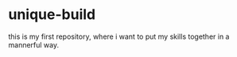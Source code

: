 # unique-build
this is my first repository, where i want to put my skills together in a mannerful way.
